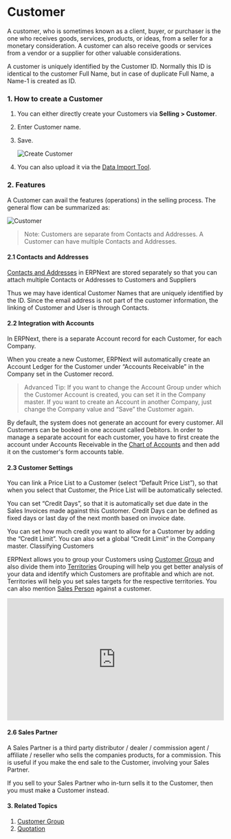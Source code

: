 <!-- add-breadcrumbs -->
# Customer

A customer, who is sometimes known as a client, buyer, or purchaser is the one
who receives goods, services, products, or ideas, from a seller for a monetary
consideration. A customer can also receive goods or services from a vendor or
a supplier for other valuable considerations.

A customer is uniquely identified by the Customer ID. Normally this ID is identical to the customer Full Name, but in case of duplicate Full Name, a Name-1 is created as ID.

### 1. How to create a Customer

1. You can either directly create your Customers via **Selling > Customer**.
2. Enter Customer name.
3. Save.

    <img class="screenshot" alt="Create Customer" src="{{docs_base_url}}/assets/img/crm/create-customer.gif">

4. You can also upload it via the [Data Import Tool](/docs/user/manual/en/setting-up/data/data-import).

### 2. Features
A Customer can avail the features (operations) in the selling process. The general flow can be summarized as:

<img class="screenshot" alt="Customer" src="{{docs_base_url}}/assets/img/crm/customer-to selling-flowchart.jpeg">

> Note: Customers are separate from Contacts and Addresses. A Customer can
have multiple Contacts and Addresses.

#### 2.1 Contacts and Addresses

[Contacts and Addresses](/docs/user/manual/en/CRM/contact) in ERPNext are stored separately so that you can
attach multiple Contacts or Addresses to Customers and Suppliers

Thus we may have identical Customer Names that are uniquely identified by the ID. Since the email address is not part of the
customer information, the linking of Customer and User is through Contacts.

#### 2.2 Integration with Accounts

In ERPNext, there is a separate Account record for each Customer, for each
Company.

When you create a new Customer, ERPNext will automatically create an Account
Ledger for the Customer under “Accounts Receivable” in the Company set in the
Customer record.

> Advanced Tip: If you want to change the Account Group under which the
Customer Account is created, you can set it in the Company master. If you want
to create an Account in another Company, just change the Company value and
“Save” the Customer again.

By default, the system does not generate an account for every customer. All
Customers can be booked in one account called Debitors. In order to manage a
separate account for each customer, you have to first create the account under
Accounts Receivable in the [Chart of Accounts](/docs/user/manual/en/accounts/chart-of-accounts.html) and then add it on the customer's
form accounts table.

#### 2.3 Customer Settings

You can link a Price List to a Customer (select “Default Price List”), so that
when you select that Customer, the Price List will be automatically selected.

You can set “Credit Days”, so that it is automatically set due date in the Sales
Invoices made against this Customer. Credit Days can be defined as fixed days or last day of the next month based on invoice date.

You can set how much credit you want to allow for a Customer by adding the
“Credit Limit”. You can also set a global “Credit Limit” in the Company
master. Classifying Customers

ERPNext allows you to group your Customers using [Customer Group](/docs/user/manual/en/CRM/setup/customer-group.html)
and also divide them into [Territories](/docs/user/manual/en/setting-up/territory.html)
Grouping will help you get better analysis of your data and
identify which Customers are profitable and which are not. Territories will
help you set sales targets for the respective territories.
You can also mention [Sales Person](/docs/user/manual/en/CRM/setup/sales-person.html) against a customer.


<div>
    <style>.embed-container { position: relative; padding-bottom: 56.25%; height: 0; overflow: hidden; max-width: 100%; } .embed-container iframe, .embed-container object, .embed-container embed { position: absolute; top: 0; left: 0; width: 100%; height: 100%; }
    </style>
    <div class='embed-container'>
        <iframe src='https://www.youtube.com/embed//zsrrVDk6VBs?end=212' frameborder='0' allowfullscreen>
        </iframe>
    </div>
</div>

#### 2.6 Sales Partner

A Sales Partner is a third party distributor / dealer / commission agent /
affiliate / reseller who sells the companies products, for a commission. This
is useful if you make the end sale to the Customer, involving your Sales
Partner.

If you sell to your Sales Partner who in-turn sells it to the Customer, then
you must make a Customer instead.

#### 3. Related Topics
1. [Customer Group](/docs/user/manual/en/CRM/setup/customer-group)
1. [Quotation](/docs/user/manual/en/selling/quotation)